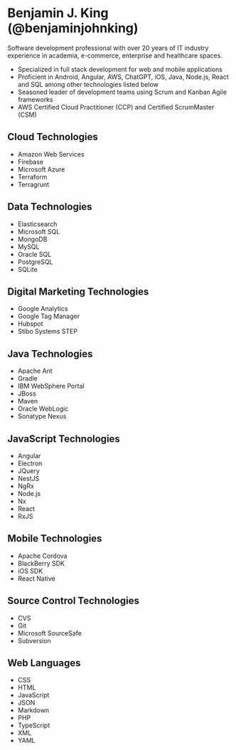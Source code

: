# Benjamin J. King (@benjaminjohnking)
Software development professional with over 20 years of IT industry experience in academia, e-commerce, enterprise and healthcare spaces.

- Specialized in full stack development for web and mobile applications
- Proficient in Android, Angular, AWS, ChatGPT, iOS, Java, Node.js, React and SQL among other technologies listed below
- Seasoned leader of development teams using Scrum and Kanban Agile frameworks
- AWS Certified Cloud Practitioner (CCP) and Certified ScrumMaster (CSM)

## Cloud Technologies
- Amazon Web Services
- Firebase
- Microsoft Azure
- Terraform
- Terragrunt

## Data Technologies
- Elasticsearch
- Microsoft SQL
- MongoDB
- MySQL
- Oracle SQL
- PostgreSQL
- SQLite

## Digital Marketing Technologies
- Google Analytics
- Google Tag Manager
- Hubspot
- Stibo Systems STEP

## Java Technologies
- Apache Ant
- Gradle
- IBM WebSphere Portal
- JBoss
- Maven
- Oracle WebLogic
- Sonatype Nexus

## JavaScript Technologies
- Angular
- Electron
- JQuery
- NestJS
- NgRx
- Node.js
- Nx
- React
- RxJS

## Mobile Technologies
- Apache Cordova
- BlackBerry SDK
- iOS SDK
- React Native

## Source Control Technologies
- CVS
- Git
- Microsoft SourceSafe
- Subversion

## Web Languages
- CSS
- HTML
- JavaScript
- JSON
- Markdown
- PHP
- TypeScript
- XML
- YAML